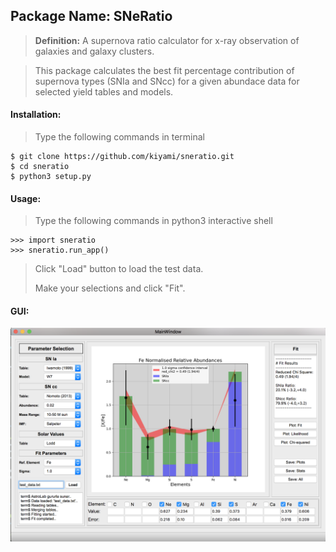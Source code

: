 ## Package Name: SNeRatio

> **Definition:** A supernova ratio calculator for x-ray observation of galaxies and galaxy clusters.

> This package calculates the best fit percentage contribution of supernova types (SNIa and SNcc) for a given abundace data for selected yield tables and models.

#### Installation:

> Type the following commands in terminal
>
    $ git clone https://github.com/kiyami/sneratio.git
    $ cd sneratio
    $ python3 setup.py

#### Usage:

> Type the following commands in python3 interactive shell
>
    >>> import sneratio
    >>> sneratio.run_app()

> Click "Load" button to load the test data.
>
> Make your selections and click "Fit".


#### GUI:

![GitHub Logo](/examples/gui.png)


